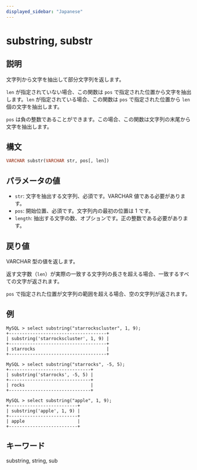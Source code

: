 ```yaml
---
displayed_sidebar: "Japanese"
---
```


# substring, substr

## 説明

文字列から文字を抽出して部分文字列を返します。

`len` が指定されていない場合、この関数は `pos` で指定された位置から文字を抽出します。`len` が指定されている場合、この関数は `pos` で指定された位置から `len` 個の文字を抽出します。

`pos` は負の整数であることができます。この場合、この関数は文字列の末尾から文字を抽出します。

## 構文

```Haskell
VARCHAR substr(VARCHAR str, pos[, len])
```

## パラメータの値

- `str`: 文字を抽出する文字列、必須です。VARCHAR 値である必要があります。
- `pos`: 開始位置、必須です。文字列内の最初の位置は 1 です。
- `length`: 抽出する文字の数、オプションです。正の整数である必要があります。

## 戻り値

VARCHAR 型の値を返します。

返す文字数（`len`）が実際の一致する文字列の長さを超える場合、一致するすべての文字が返されます。

`pos` で指定された位置が文字列の範囲を超える場合、空の文字列が返されます。

## 例

```Plain Text
MySQL > select substring("starrockscluster", 1, 9);
+-------------------------------------+
| substring('starrockscluster', 1, 9) |
+-------------------------------------+
| starrocks                           |
+-------------------------------------+

MySQL > select substring("starrocks", -5, 5);
+-------------------------------+
| substring('starrocks', -5, 5) |
+-------------------------------+
| rocks                         |
+-------------------------------+

MySQL > select substring("apple", 1, 9);
+--------------------------+
| substring('apple', 1, 9) |
+--------------------------+
| apple                    |
+--------------------------+
```

## キーワード

substring, string, sub